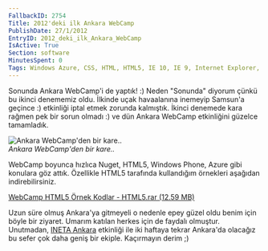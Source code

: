 ```yaml
---
FallbackID: 2754
Title: 2012'deki ilk Ankara WebCamp
PublishDate: 27/1/2012
EntryID: 2012_deki_ilk_Ankara_WebCamp
IsActive: True
Section: software
MinutesSpent: 0
Tags: Windows Azure, CSS, HTML, HTML5, IE 10, IE 9, Internet Explorer, JavaScript, Seminer, WebSockets, Windows Phone, Windows Phone 7
---
```

Sonunda Ankara WebCamp'i de yaptık! :) Neden "Sonunda" diyorum çünkü bu
ikinci denememiz oldu. İlkinde uçak havaalanına inemeyip Samsun'a
geçince :) etkinliği iptal etmek zorunda kalmıştık. İkinci denemede kara
rağmen pek bir sorun olmadı :) ve dün Ankara WebCamp etkinliğini güzelce
tamamladık.

![Ankara WebCamp'den bir
kare..](media/2012_deki_ilk_Ankara_WebCamp/ankara_webcamp.jpg)\
*Ankara WebCamp'den bir kare..*

WebCamp boyunca hızlıca Nuget, HTML5, Windows Phone, Azure gibi konulara
göz attık. Özellikle HTML5 tarafında kullandığım örnekleri aşağıdan
indirebilirsiniz.

[WebCamp HTML5 Örnek Kodlar - HTML5.rar (12.59
MB)](media/2012_deki_ilk_Ankara_WebCamp/HTML5.rar)

Uzun süre olmuş Ankara'ya gitmeyeli o nedenle epey güzel oldu benim için
böyle bir ziyaret. Umarım katılan herkes için de faydalı olmuştur.
Unutmadan, [INETA
Ankara](http://daron.yondem.com/tr/post/INETA_Ankara_Etkinligi_2012)
etkinliği ile iki haftaya tekrar Ankara'da olacağız bu sefer çok daha
geniş bir ekiple. Kaçırmayın derim ;)


